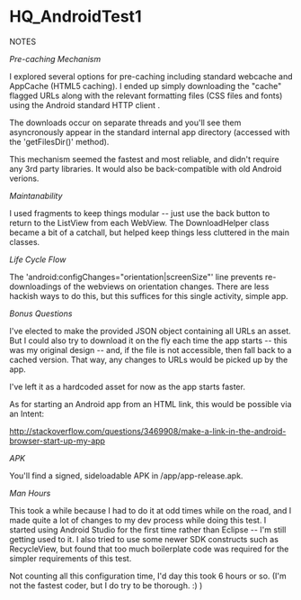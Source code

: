 # HQ_AndroidTest1

NOTES

*Pre-caching Mechanism*

I explored several options for pre-caching including standard webcache and AppCache (HTML5 caching). I ended up simply downloading the "cache" flagged URLs along with the relevant formatting files (CSS files and fonts) using the Android standard HTTP client .

The downloads occur on separate threads and you'll see them asyncronously appear in the standard internal app directory (accessed with the 'getFilesDir()' method).

This mechanism seemed the fastest and most reliable, and didn't require any 3rd party libraries. It would also be back-compatible with old Android verions.

*Maintanability*

I used fragments to keep things modular -- just use the back button to return to the ListView from each WebView. The DownloadHelper class became a bit of a catchall, but helped keep things less cluttered in the main classes.

*Life Cycle Flow*

The 'android:configChanges="orientation|screenSize"' line prevents re-downloadings of the webviews on orientation changes. There are less hackish ways to do this, but this suffices for this single activity, simple app.

*Bonus Questions*

I've elected to make the provided JSON object containing all URLs an asset. But I could also try to download it on the fly each time the app starts -- this was my original design -- and, if the file is not accessible, then fall back to a cached version. That way, any changes to URLs would be picked up by the app.

I've left it as a hardcoded asset for now as the app starts faster.

As for starting an Android app from an HTML link, this would be possible via an Intent:

http://stackoverflow.com/questions/3469908/make-a-link-in-the-android-browser-start-up-my-app

*APK*

You'll find a signed, sideloadable APK in /app/app-release.apk.

*Man Hours*

This took a while because I had to do it at odd times while on the road, and I made quite a lot of changes to my dev process while doing this test. I started using Android Studio for the first time rather than Eclipse -- I'm still getting used to it. I also tried to use some newer SDK constructs such as RecycleView, but found that too much boilerplate code was required for the simpler requirements of this test. 

Not counting all this configuration time, I'd day this took 6 hours or so. (I'm not the fastest coder, but I do try to be thorough. :) )

